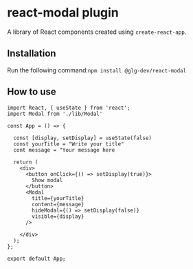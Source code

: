 # react-modal plugin

A library of React components created using `create-react-app`.

## Installation

Run the following command:```npm install @glg-dev/react-modal```

## How to use

```
import React, { useState } from 'react';
import Modal from './lib/Modal'

const App = () => {

  const [display, setDisplay] = useState(false)
  const yourTitle = "Write your title"
  cont message = "Your message here

  return (
    <div>
      <button onClick={() => setDisplay(true)}>
        Show modal
      </button>
      <Modal 
        title={yourTitle} 
        content={message} 
        hideModal={() => setDisplay(false)}
        visible={display}
      />

    </div>
  );
};

export default App;
```

